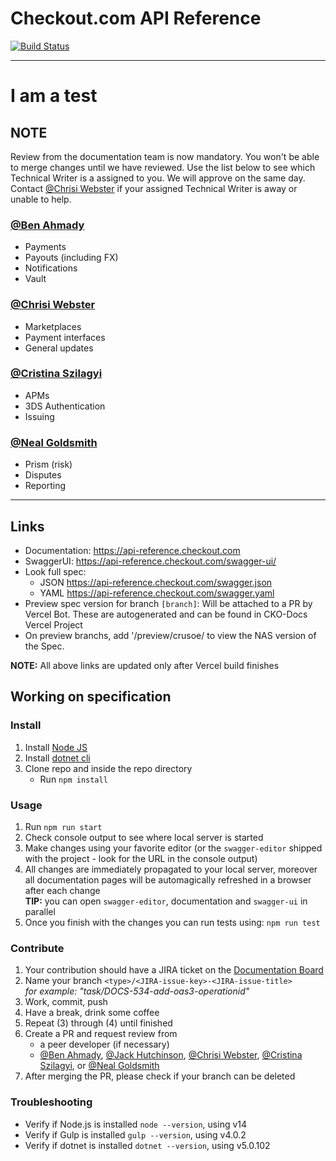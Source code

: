 # Checkout.com API Reference

[![Build Status](https://vercel.com/cko-docs/checkout-api-reference)](https://vercel.com/cko-docs/checkout-api-reference)

---

# I am a test

## NOTE

Review from the documentation team is now mandatory. You won't be able to merge changes until we have reviewed. Use the list below to see which Technical Writer is a assigned to you. We will approve on the same day. Contact [@Chrisi Webster](https://github.com/chrisi-webster-cko) if your assigned Technical Writer is away or unable to help.

### [@Ben Ahmady](https://github.com/ben-ahmady-cko)

- Payments
- Payouts (including FX)
- Notifications
- Vault

### [@Chrisi Webster](https://github.com/chrisi-webster-cko)

- Marketplaces
- Payment interfaces
- General updates

### [@Cristina Szilagyi](https://github.com/cristina-szilagyi-cko)

- APMs
- 3DS Authentication
- Issuing

### [@Neal Goldsmith](https://github.com/neal-goldsmith-cko)

- Prism (risk)
- Disputes
- Reporting

---

## Links

- Documentation: https://api-reference.checkout.com
- SwaggerUI: https://api-reference.checkout.com/swagger-ui/
- Look full spec:
  - JSON https://api-reference.checkout.com/swagger.json
  - YAML https://api-reference.checkout.com/swagger.yaml
- Preview spec version for branch `[branch]`: Will be attached to a PR by Vercel Bot. These are autogenerated and can be found in CKO-Docs Vercel Project
- On preview branchs, add '/preview/crusoe/ to view the NAS version of the Spec.

**NOTE:** All above links are updated only after Vercel build finishes

## Working on specification

### Install

1. Install [Node JS](https://nodejs.org/)
2. Install [dotnet cli](https://dotnet.microsoft.com/download)
3. Clone repo and inside the repo directory
   - Run `npm install`

### Usage

1. Run `npm run start`
2. Check console output to see where local server is started
3. Make changes using your favorite editor (or the `swagger-editor` shipped with the project - look for the URL in the console output)
4. All changes are immediately propagated to your local server, moreover all documentation pages will be automagically refreshed in a browser after each change  
   **TIP:** you can open `swagger-editor`, documentation and `swagger-ui` in parallel
5. Once you finish with the changes you can run tests using: `npm run test`

### Contribute

1. Your contribution should have a JIRA ticket on the [Documentation Board](https://checkout.atlassian.net/secure/RapidBoard.jspa?rapidView=543&projectKey=DOC)
2. Name your branch `<type>/<JIRA-issue-key>-<JIRA-issue-title>`  
   _for example: "task/DOCS-534-add-oas3-operationid"_
3. Work, commit, push
4. Have a break, drink some coffee
5. Repeat (3) through (4) until finished
6. Create a PR and request review from
   - a peer developer (if necessary)
   - [@Ben Ahmady](https://github.com/ben-ahmady-cko), [@Jack Hutchinson](https://github.com/jack-hutchinson-cko), [@Chrisi Webster](https://github.com/chrisi-webster-cko), [@Cristina Szilagyi](https://github.com/cristina-szilagyi-cko), or [@Neal Goldsmith](https://github.com/neal-goldsmith-cko)
7. After merging the PR, please check if your branch can be deleted

### Troubleshooting

- Verify if Node.js is installed `node --version`, using v14
- Verify if Gulp is installed `gulp --version`, using v4.0.2
- Verify if dotnet is installed `dotnet --version`, using v5.0.102
